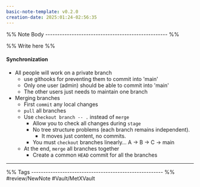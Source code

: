 ```yaml
---
basic-note-template: v0.2.0
creation-date: 2025:01:24-02:56:35
---
```


%% Note Body --------------------------------------------------- %%

%% Write here %%

#### Synchronization

- All people will work on a private branch
	- use githooks for preventing them to commit into 'main'
	- Only one user (admin) should be able to commit into 'main'
	- The other users just needs to maintain one branch
- Merging branches
	- First `commit` any local changes
	- `pull` all branches
	- Use `checkout branch -- .` instead of `merge`
		- Allow you to check all changes during `stage`
		- No tree structure problems (each branch remains independent). 
			- It moves just content, no commits. 
		- You must `checkout` branches linearly... A -> B -> C -> main
	- At the end, `merge` all branches together
		- Create a common `HEAD` commit for all the branches



___

%% Tags ------------------------------------------------------- %%
#review/NewNote
#Vault/MetXVault 